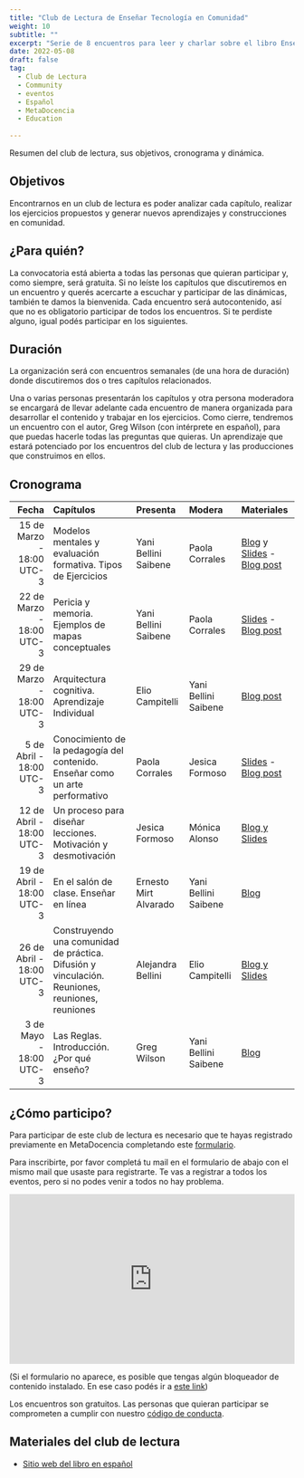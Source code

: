 ```yaml
---
title: "Club de Lectura de Enseñar Tecnología en Comunidad"
weight: 10
subtitle: ""
excerpt: "Serie de 8 encuentros para leer y charlar sobre el libro Enseñar Tecnología en Comunidad de Greg Wilson."
date: 2022-05-08
draft: false
tag:
  - Club de Lectura
  - Community
  - eventos
  - Español
  - MetaDocencia
  - Education
  
---
```

Resumen del club de lectura, sus objetivos, cronograma y dinámica.

## Objetivos 

Encontrarnos en un club de lectura es poder analizar cada capítulo, realizar los ejercicios propuestos y generar nuevos aprendizajes y construcciones en comunidad.

## ¿Para quién?

La convocatoria está abierta a todas las personas que quieran participar y, como siempre, será gratuita. Si no leíste los capítulos que discutiremos en un encuentro y querés acercarte a escuchar y participar de las dinámicas, también te damos la bienvenida. Cada encuentro será autocontenido, así que no es obligatorio participar de todos los encuentros. Si te perdiste alguno, igual podés participar en los siguientes.


## Duración

La organización será con encuentros semanales (de una hora de duración) donde discutiremos dos o tres capítulos relacionados. 

Una o varias personas presentarán los capítulos y otra persona moderadora se encargará de llevar adelante cada encuentro de manera organizada para desarrollar el contenido y trabajar en los ejercicios. Como cierre, tendremos un encuentro con el autor, Greg Wilson (con intérprete en español), para que puedas hacerle todas las preguntas que quieras. Un aprendizaje que estará potenciado por los encuentros del club de lectura y las producciones que construimos en ellos.


## Cronograma 


|  Fecha |  Capítulos  | Presenta | Modera | Materiales |
| ---:  | :----------- | :----------- | :----------- | :----------- |
|15 de Marzo - 18:00 UTC-3 |Modelos mentales y evaluación formativa. Tipos de Ejercicios | Yani Bellini Saibene| Paola Corrales | [Blog](/blog/2022_metadocencia_club_lectura_t3/02-bookclubt3/) y [Slides](https://docs.google.com/presentation/d/12_vkEBWM57yRy86Nd3hLqqDEr_jqhYjgTuDPyuvNOM8/edit?usp=sharing) - [Blog post](https://www.metadocencia.org/post/club_de_lectura_t3_dia1/) |
|22 de Marzo - 18:00 UTC-3|Pericia y memoria. Ejemplos de mapas conceptuales | Yani Bellini Saibene | Paola Corrales |[Slides](https://docs.google.com/presentation/d/1hQwa8SXLH1iYzY06pTvh7oit1rOUmUB_wzB__O8DhrU/edit?usp=sharing) - [Blog post](https://www.metadocencia.org/post/club_de_lectura_t3_dia2/)|
|29 de Marzo - 18:00 UTC-3|Arquitectura cognitiva. Aprendizaje Individual | Elio Campitelli | Yani Bellini Saibene |[Blog post](https://www.metadocencia.org/post/club_de_lectura_t3_dia3/)|
|5 de Abril - 18:00 UTC-3|Conocimiento de la pedagogía del contenido. Enseñar como un arte performativo| Paola Corrales | Jesica Formoso |[Slides](https://docs.google.com/presentation/d/1aeTj5DcjaOIh7WF1VqD5dmiiPuucadvB3bxRQCP7zR0/edit?usp=sharing) - [Blog post](https://www.metadocencia.org/post/club_de_lectura_t3_dia4/)|
|12 de Abril - 18:00 UTC-3| Un proceso para diseñar lecciones. Motivación y desmotivación | Jesica Formoso | Mónica Alonso |[Blog y Slides](https://www.metadocencia.org/post/club_de_lectura_t3_dia5/)|
|19 de Abril - 18:00 UTC-3| En el salón de clase. Enseñar en línea |Ernesto Mirt Alvarado | Yani Bellini Saibene | [Blog](https://www.metadocencia.org/post/club_de_lectura_t3_dia6/)|
|26 de Abril - 18:00 UTC-3| Construyendo una comunidad de práctica. Difusión y vinculación. Reuniones, reuniones, reuniones | Alejandra Bellini | Elio Campitelli |[Blog y Slides](https://www.metadocencia.org/post/club_de_lectura_t3_dia7/)|
|3 de Mayo - 18:00 UTC-3| Las Reglas. Introducción. ¿Por qué enseño? | Greg Wilson | Yani Bellini Saibene | [Blog](https://www.metadocencia.org/post/club_de_lectura_t3_dia8/)|

## ¿Cómo participo?

Para participar de este club de lectura es necesario que te hayas registrado previamente en MetaDocencia completando este [formulario](https://docs.google.com/forms/d/e/1FAIpQLScC20Me-fX7UmCNhNswulYfOVQF4XiyIHgtde_R8CWreCmWhA/viewform).

Para inscribirte, por favor completá tu mail en el formulario de abajo con el mismo mail que usaste para registrarte.  Te vas a registrar a todos los eventos, pero si no podes venir a todos no hay problema.

<iframe 
  src="https://script.google.com/macros/s/AKfycbwRbefmyFZ2O_wpDUujCPJIzXb2BtTp3VFLMWD-7EoUWnjPTPWFcf91u-09MKtrOrP8ZA/exec"
  frameBorder="0",
  title = "Formulario de inscripción",
  width="100%",
  height = 300px,
  vertical-align="text-top">
  Explorador no compatible.
</iframe> 

(Si el formulario no aparece, es posible que tengas algún bloqueador de contenido instalado. En ese caso podés ir a [este link](https://script.google.com/macros/s/AKfycbwRbefmyFZ2O_wpDUujCPJIzXb2BtTp3VFLMWD-7EoUWnjPTPWFcf91u-09MKtrOrP8ZA/exec))
 

Los encuentros son gratuitos. Las personas que quieran participar se comprometen a cumplir con nuestro [código de conducta](https://metadocencia.org/cdc/).

## Materiales del club de lectura

* [Sitio web del libro en español](https://teachtogether.tech/es/index.html)


